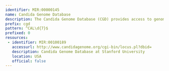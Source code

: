 ```yaml
---
identifier: MIR:00000145
name: Candida Genome Database
description: The Candida Genome Database (CGD) provides access to genomic sequence data and manually curated functional information about genes and proteins of the human pathogen Candida albicans. It collects gene names and aliases, and assigns gene ontology terms to describe the molecular function, biological process, and subcellular localization of gene products.
prefix: cgd
pattern: ^CAL\d{7}$
prefixed: 0
resources:
 - identifier: MIR:00100189
   accessurl: http://www.candidagenome.org/cgi-bin/locus.pl?dbid=
   description: Candida Genome Database at Stanford University
   location: USA
   official: false
---
```

